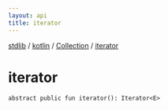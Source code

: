 ```yaml
---
layout: api
title: iterator
---
```

[stdlib](../../index.html) / [kotlin](../index.html) / [Collection](index.html) / [iterator](iterator.html)

# iterator

```
abstract public fun iterator(): Iterator<E>
```
